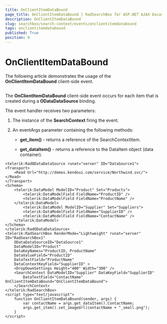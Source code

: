 ```yaml
---
title: OnClientItemDataBound
page_title: OnClientItemDataBound | RadSearchBox for ASP.NET AJAX Documentation
description: OnClientItemDataBound
slug: searchbox/search-context/events/onclientitemdatabound
tags: onclientitemdatabound
published: True
position: 0
---
```


# OnClientItemDataBound



The following article demonstrates the usage of the **OnClientItemDataBound** client-side event.

## 

The **OnClientItemDataBound** client-side event occurs for each item that is created during a **ODataDataSource** binding.

The event handler receives two parameters:

1. The instance of the **SearchContext** firing the event.

1. An eventArgs parameter containing the following methods:

	* **get_item()** - returns a reference of the SearchContextItem.

	* **get_dataItem()** - returns a reference to the DataItem object (data container).



````ASPNET
<telerik:RadODataDataSource runat="server" ID="DataSource1">
<Transport>
	<Read Url="http://demos.kendoui.com/service/Northwind.svc/"></Read>
</Transport>
<Schema>
	<telerik:DataModel ModelID="Product" Set="Products">
		<telerik:DataModelField FieldName="ProductID" />
		<telerik:DataModelField FieldName="ProductName" />
	</telerik:DataModel>
		<telerik:DataModel ModelID="Supplier" Set="Suppliers">
		<telerik:DataModelField FieldName="SupplierID" />
		<telerik:DataModelField FieldName="ContactName" />
	</telerik:DataModel>
</Schema>
</telerik:RadODataDataSource>
<telerik:RadSearchBox RenderMode="Lightweight" runat="server" ID="RadSearchBox1"
	ODataDataSourceID="DataSource1"
	DataModelID="Product"
	DataKeyNames="ProductID, ProductName"
	DataValueField="ProductID"
	DataTextField="ProductName"
	DataContextKeyField="SupplierID" >
	<DropDownSettings Height="400" Width="300" />
	<SearchContext DataModelID="Supplier" DataKeyField="SupplierID" 
		DataTextField="ContactName"  OnClientItemDataBound="OnClientItemDataBound">
	</SearchContext>
</telerik:RadSearchBox>
<script type="text/javascript">
	function OnClientItemDataBound(sender, args) {
		var contactName = args.get_dataItem().ContactName;
		args.get_item().set_imageUrl(contactName + "_small.png");
	}
</script>
````


